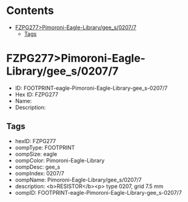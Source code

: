 



Contents
========

* [FZPG277>Pimoroni-Eagle-Library/gee_s/0207/7](#fzpg277pimoroni-eagle-librarygee_s02077)
	* [Tags](#tags)

# FZPG277>Pimoroni-Eagle-Library/gee_s/0207/7

- ID: FOOTPRINT-eagle-Pimoroni-Eagle-Library-gee_s-0207/7
- Hex ID: FZPG277
- Name: 
- Description: 

## Tags

- hexID: FZPG277
- oompType: FOOTPRINT
- oompSize: eagle
- oompColor: Pimoroni-Eagle-Library
- oompDesc: gee_s
- oompIndex: 0207/7
- oompName: Pimoroni-Eagle-Library/gee_s/0207/7
- description: &lt;b&gt;RESISTOR&lt;/b&gt;&lt;p&gt;
type 0207, grid 7.5 mm
- oompID: FOOTPRINT-eagle-Pimoroni-Eagle-Library-gee_s-0207/7
